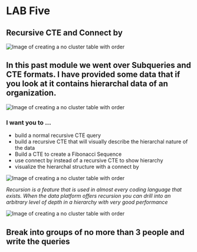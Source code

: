 # LAB Five 
## Recursive CTE and Connect by 
![Image of creating a no cluster table with order](https://github.com/kerrynakayama/developintelligence_data_engineering/blob/master/Day_02/LAB_05/IMAGES/snow.jpg)

## In this past module we went over Subqueries and CTE formats.  I have provided some data that if you look at it contains hierarchal data of an organization. 

![Image of creating a no cluster table with order](https://github.com/kerrynakayama/developintelligence_data_engineering/blob/master/Day_02/LAB_05/IMAGES/tree.jpg)


### I want you to ... 
 - build a normal recursive CTE query 
 - build a recursive CTE that will visually describe the hierarchal nature of the data 
 - Build a CTE to create a Fibonacci Sequence
 - use connect by instead of a recursive CTE to show hierarchy
 - visualize the hierarchal structure with a connect by 
 

![Image of creating a no cluster table with order](https://github.com/kerrynakayama/developintelligence_data_engineering/blob/master/Day_02/LAB_05/IMAGES/fibi.png)


*Recursion is a feature that is used in almost every coding language that exists. When the data platform offers recursion you can drill into an arbitrary level of depth in a hierarchy with very good performance*

![Image of creating a no cluster table with order](https://github.com/kerrynakayama/developintelligence_data_engineering/blob/master/Day_02/LAB_05/IMAGES/fractal-tree-index-symmetry-recursion-love-tree-thumb.jpg)

## Break into groups of no more than 3 people and write the queries 

